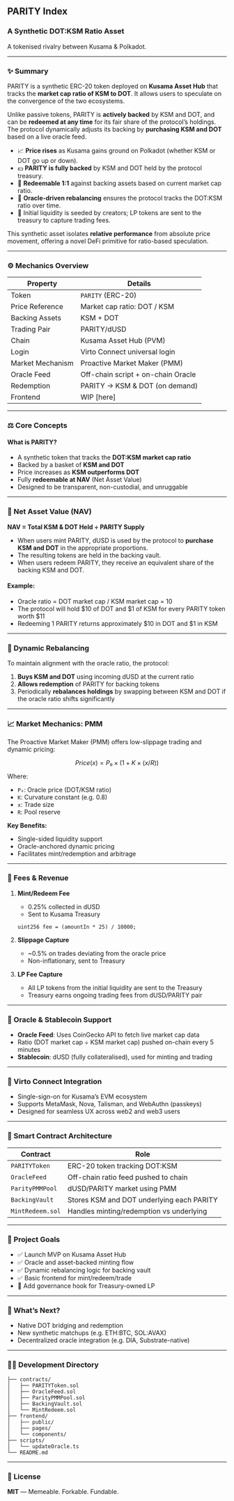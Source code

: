 ## PARITY Index

### A Synthetic DOT\:KSM Ratio Asset

A tokenised rivalry between Kusama & Polkadot.

---

### ✨ Summary

PARITY is a synthetic ERC-20 token deployed on **Kusama Asset Hub** that tracks the **market cap ratio of KSM to DOT**. It allows users to speculate on the convergence of the two ecosystems.

Unlike passive tokens, PARITY is **actively backed** by KSM and DOT, and can be **redeemed at any time** for its fair share of the protocol’s holdings. The protocol dynamically adjusts its backing by **purchasing KSM and DOT** based on a live oracle feed.

* 📈 **Price rises** as Kusama gains ground on Polkadot (whether KSM or DOT go up or down).
* 💵 **PARITY is fully backed** by KSM and DOT held by the protocol treasury.
* 🔁 **Redeemable 1:1** against backing assets based on current market cap ratio.
* 🧮 **Oracle-driven rebalancing** ensures the protocol tracks the DOT\:KSM ratio over time.
* 🧰 Initial liquidity is seeded by creators; LP tokens are sent to the treasury to capture trading fees.

This synthetic asset isolates **relative performance** from absolute price movement, offering a novel DeFi primitive for ratio-based speculation.

---

### ⚙️ Mechanics Overview

| Property         | Details                            |
| ---------------- | ---------------------------------- |
| Token            | `PARITY` (ERC-20)                  |
| Price Reference  | Market cap ratio: DOT / KSM        |
| Backing Assets   | KSM + DOT                          |
| Trading Pair     | PARITY/dUSD                        |
| Chain            | Kusama Asset Hub (PVM)             |
| Login            | Virto Connect universal login      |
| Market Mechanism | Proactive Market Maker (PMM)       |
| Oracle Feed      | Off-chain script + on-chain Oracle |
| Redemption       | PARITY → KSM & DOT (on demand)     |
| Frontend         | WIP \[here]                        |

---

### ⚖️ Core Concepts

#### What is PARITY?

* A synthetic token that tracks the **DOT\:KSM market cap ratio**
* Backed by a basket of **KSM and DOT**
* Price increases as **KSM outperforms DOT**
* Fully **redeemable at NAV** (Net Asset Value)
* Designed to be transparent, non-custodial, and unruggable

---

### 🧪 Net Asset Value (NAV)

**NAV = Total KSM & DOT Held ÷ PARITY Supply**

* When users mint PARITY, dUSD is used by the protocol to **purchase KSM and DOT** in the appropriate proportions.
* The resulting tokens are held in the backing vault.
* When users redeem PARITY, they receive an equivalent share of the backing KSM and DOT.

#### Example:

* Oracle ratio = DOT market cap / KSM market cap = 10
* The protocol will hold \$10 of DOT and \$1 of KSM for every PARITY token worth \$11
* Redeeming 1 PARITY returns approximately \$10 in DOT and \$1 in KSM

---

### 🔁 Dynamic Rebalancing

To maintain alignment with the oracle ratio, the protocol:

1. **Buys KSM and DOT** using incoming dUSD at the current ratio
2. **Allows redemption** of PARITY for backing tokens
3. Periodically **rebalances holdings** by swapping between KSM and DOT if the oracle ratio shifts significantly

---

### 📈 Market Mechanics: PMM

The Proactive Market Maker (PMM) offers low-slippage trading and dynamic pricing:

```math
Price(x) = P₀ × (1 + Κ × (x / R))
```

Where:

* `P₀`: Oracle price (DOT/KSM ratio)
* `Κ`: Curvature constant (e.g. 0.8)
* `x`: Trade size
* `R`: Pool reserve

**Key Benefits:**

* Single-sided liquidity support
* Oracle-anchored dynamic pricing
* Facilitates mint/redemption and arbitrage

---

### 💸 Fees & Revenue

1. **Mint/Redeem Fee**

   * 0.25% collected in dUSD
   * Sent to Kusama Treasury

   ```solidity
   uint256 fee = (amountIn * 25) / 10000;
   ```

2. **Slippage Capture**

   * \~0.5% on trades deviating from the oracle price
   * Non-inflationary, sent to Treasury

3. **LP Fee Capture**

   * All LP tokens from the initial liquidity are sent to the Treasury
   * Treasury earns ongoing trading fees from dUSD/PARITY pair

---

### 🔗 Oracle & Stablecoin Support

* **Oracle Feed**: Uses CoinGecko API to fetch live market cap data
* Ratio (DOT market cap ÷ KSM market cap) pushed on-chain every 5 minutes
* **Stablecoin**: dUSD (fully collateralised), used for minting and trading

---

### 🔐 Virto Connect Integration

* Single-sign-on for Kusama’s EVM ecosystem
* Supports MetaMask, Nova, Talisman, and WebAuthn (passkeys)
* Designed for seamless UX across web2 and web3 users

---

### 🧱 Smart Contract Architecture

| Contract         | Role                                      |
| ---------------- | ----------------------------------------- |
| `PARITYToken`    | ERC-20 token tracking DOT\:KSM            |
| `OracleFeed`     | Off-chain ratio feed pushed to chain      |
| `ParityPMMPool`  | dUSD/PARITY market using PMM              |
| `BackingVault`   | Stores KSM and DOT underlying each PARITY |
| `MintRedeem.sol` | Handles minting/redemption vs underlying  |

---

### 🧠 Project Goals

* ✅ Launch MVP on Kusama Asset Hub
* ✅ Oracle and asset-backed minting flow
* ✅ Dynamic rebalancing logic for backing vault
* ✅ Basic frontend for mint/redeem/trade
* 🚧 Add governance hook for Treasury-owned LP

---

### 🔮 What’s Next?

* Native DOT bridging and redemption
* New synthetic matchups (e.g. ETH\:BTC, SOL\:AVAX)
* Decentralized oracle integration (e.g. DIA, Substrate-native)

---

### 🧑‍💻 Development Directory

```
├── contracts/
│   ├── PARITYToken.sol
│   ├── OracleFeed.sol
│   ├── ParityPMMPool.sol
│   ├── BackingVault.sol
│   └── MintRedeem.sol
├── frontend/
│   ├── public/
│   ├── pages/
│   └── components/
├── scripts/
│   └── updateOracle.ts
└── README.md
```

---

### 📜 License

**MIT** — Memeable. Forkable. Fundable.







